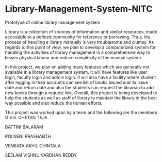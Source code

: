 # Library-Management-System-NITC
Prototype of online library management system


  Library is a collection of sources of information and similar resources,
made accessible to a defined community for reference or borrowing. Thus, the
process of handling a library manually is very troublesome and clumsy. As
regards to this point of view, we plan to develop a computerized system for
handling the activities of library management in a comprehensive way to lessen
physical labour and reduce complexity of the manual system.

  In this project, we plan on adding many features which are generally not
available in a library management system. It will have features like user login,
faculty login and admin login. It will also have a facility where student after
logging in their accounts can see list of books issued and its issue date and
return date and also the students can request the librarian to add new books
through a request link. Overall, this project is being developed to help the
students as well as staff of library to maintain the library in the best way
possible and also reduce the human efforts.


This project was worked upon by a team and the following are the members
G.V.S. CHETAN TEJA

BATTINI BALARAM

POLNENI PRASHANTH

VENKATA AKHIL CHINTALA

SEELAM VISHNU VARDHAN REDDY
